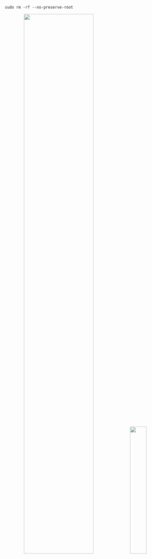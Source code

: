 
```code
sudo rm -rf --no-preserve-root 
```




<div align="center">
  <picture>
    <source media="(prefers-color-scheme: dark)" srcset="http://github-profile-summary-cards.vercel.app/api/cards/profile-details?username=neoarz&theme=github_dark" />
    <img src="http://github-profile-summary-cards.vercel.app/api/cards/profile-details?username=neoarz&theme=github" width="66%" />
  </picture>
  
  <picture>
    <source media="(prefers-color-scheme: dark)" srcset="http://github-profile-summary-cards.vercel.app/api/cards/repos-per-language?username=neoarz&theme=github_dark" />
    <img src="http://github-profile-summary-cards.vercel.app/api/cards/repos-per-language?username=neoarz&theme=github" width="32%" />
  </picture>
</div>
